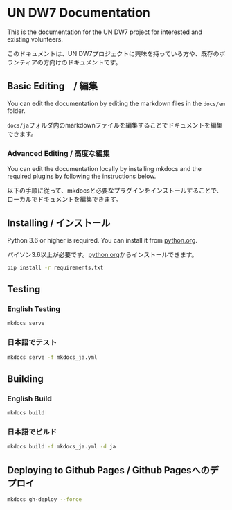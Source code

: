# UN DW7 Documentation

This is the documentation for the UN DW7 project for interested and existing volunteers.

このドキュメントは、UN DW7プロジェクトに興味を持っている方や、既存のボランティアの方向けのドキュメントです。

## Basic Editing　/ 編集
You can edit the documentation by editing the markdown files in the `docs/en` folder.

`docs/ja`フォルダ内のmarkdownファイルを編集することでドキュメントを編集できます。

### Advanced Editing / 高度な編集
You can edit the documentation locally by installing mkdocs and the required plugins by following the instructions below.

以下の手順に従って、mkdocsと必要なプラグインをインストールすることで、ローカルでドキュメントを編集できます。

## Installing / インストール
Python 3.6 or higher is required. You can install it from [python.org](https://www.python.org/downloads/).

パイソン3.6以上が必要です。[python.org](https://www.python.org/downloads/)からインストールできます。

```bash
pip install -r requirements.txt
```

## Testing

### English Testing

```bash
mkdocs serve
```

### 日本語でテスト

```bash
mkdocs serve -f mkdocs_ja.yml
```

## Building

### English Build

```bash
mkdocs build
```

### 日本語でビルド

```bash
mkdocs build -f mkdocs_ja.yml -d ja
```

## Deploying to Github Pages / Github Pagesへのデプロイ

```bash
mkdocs gh-deploy --force
```

